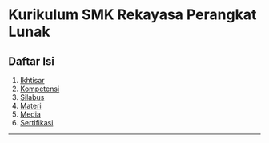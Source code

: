 <h1>Kurikulum SMK Rekayasa Perangkat Lunak</h1>

<h2 id="daftar-isi">Daftar Isi</h2>

<ol>
  <li><a href="#ikhtisar" title="Ikhtisar">Ikhtisar</li>
  <li><a href="#kompetensi" title="Kompetensi">Kompetensi</li>
  <li><a href="#silabus" title="Silabus">Silabus</li>
  <li><a href="#materi" title="Materi">Materi</li>
  <li><a href="#media" title="Materi">Media</li>
  <li><a href="#sertifikasi" title="">Sertifikasi</li>
</ol>

<hr>
